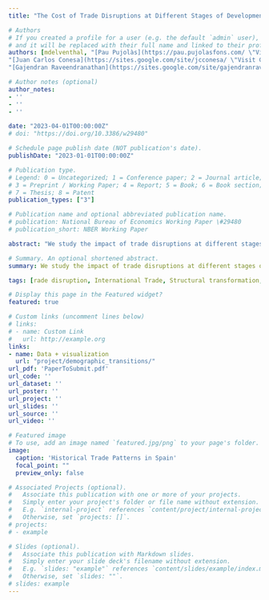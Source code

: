 ```yaml
---
title: "The Cost of Trade Disruptions at Different Stages of Development"

# Authors
# If you created a profile for a user (e.g. the default `admin` user), write the username (folder name) here 
# and it will be replaced with their full name and linked to their profile.
authors: [mdelventhal, "[Pau Pujolàs](https://pau.pujolasfons.com/ \"Visit Pau's website\")", 
"[Juan Carlos Conesa](https://sites.google.com/site/jcconesa/ \"Visit Carlos' website\")",
"[Gajendran Raveendranathan](https://sites.google.com/site/gajendranraveendranathan/home \"Visit Gajen's website\")"]

# Author notes (optional)
author_notes:
- ''
- ''
- ''

date: "2023-04-01T00:00:00Z"
# doi: "https://doi.org/10.3386/w29480"

# Schedule page publish date (NOT publication's date).
publishDate: "2023-01-01T00:00:00Z"

# Publication type.
# Legend: 0 = Uncategorized; 1 = Conference paper; 2 = Journal article;
# 3 = Preprint / Working Paper; 4 = Report; 5 = Book; 6 = Book section;
# 7 = Thesis; 8 = Patent
publication_types: ["3"]

# Publication name and optional abbreviated publication name.
# publication: National Bureau of Economics Working Paper \#29480
# publication_short: NBER Working Paper

abstract: "We study the impact of trade disruptions at different stages of development in a two-country, three-sector model of Spain and the UK from 1850 to 2000. In our model, the impact of trade disruptions depends on trade openness and the productivity gap between the countries. A trade collapse today (more openness, less gap) that is comparable to the Inter-War Trade Collapse of a century ago decreases the capital stock threefold (12% instead of 4%) and lifetime consumption fourfold (1.58% instead of 0.37%). We highlight the importance of capital accumulation in amplifying the cost of trade disruptions. Furthermore, we find that the Inter-War Trade Collapse promoted Spanish industrialization, while the opposite would be true today."

# Summary. An optional shortened abstract.
summary: We study the impact of trade disruptions at different stages of development in a two-country, three-sector model of Spain and the UK from 1850 to 2000.

tags: [rade disruption, International Trade, Structural transformation, Industrialization]

# Display this page in the Featured widget?
featured: true

# Custom links (uncomment lines below)
# links:
# - name: Custom Link
#   url: http://example.org
links:
- name: Data + visualization
  url: "project/demographic_transitions/"
url_pdf: 'PaperToSubmit.pdf'
url_code: ''
url_dataset: ''
url_poster: ''
url_project: ''
url_slides: ''
url_source: ''
url_video: ''

# Featured image
# To use, add an image named `featured.jpg/png` to your page's folder. 
image:
  caption: 'Historical Trade Patterns in Spain'
  focal_point: ""
  preview_only: false

# Associated Projects (optional).
#   Associate this publication with one or more of your projects.
#   Simply enter your project's folder or file name without extension.
#   E.g. `internal-project` references `content/project/internal-project/index.md`.
#   Otherwise, set `projects: []`.
# projects:
# - example

# Slides (optional).
#   Associate this publication with Markdown slides.
#   Simply enter your slide deck's filename without extension.
#   E.g. `slides: "example"` references `content/slides/example/index.md`.
#   Otherwise, set `slides: ""`.
# slides: example
---
```



